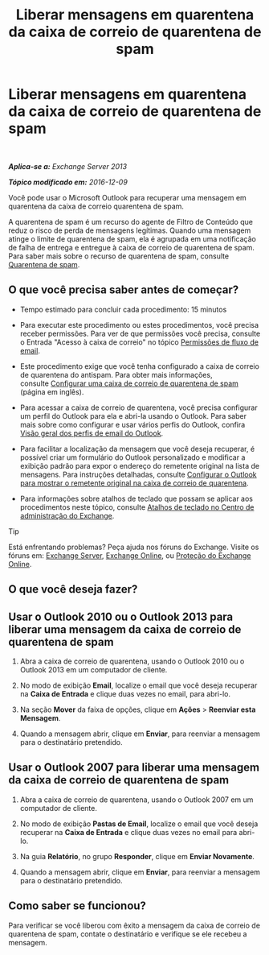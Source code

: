 ﻿---
title: 'Liberar mensagens em quarentena da caixa de correio de quarentena de spam'
TOCTitle: Liberar mensagens em quarentena da caixa de correio de quarentena de spam
ms:assetid: 7a86bfde-f868-4689-bdec-5f01e52b510d
ms:mtpsurl: https://technet.microsoft.com/pt-br/library/Aa998920(v=EXCHG.150)
ms:contentKeyID: 50485976
ms.date: 02/06/2018
mtps_version: v=EXCHG.150
ms.translationtype: HT
---

# Liberar mensagens em quarentena da caixa de correio de quarentena de spam

 

_**Aplica-se a:** Exchange Server 2013_

_**Tópico modificado em:** 2016-12-09_

Você pode usar o Microsoft Outlook para recuperar uma mensagem em quarentena da caixa de correio quarentena de spam.

A quarentena de spam é um recurso do agente de Filtro de Conteúdo que reduz o risco de perda de mensagens legítimas. Quando uma mensagem atinge o limite de quarentena de spam, ela é agrupada em uma notificação de falha de entrega e entregue à caixa de correio de quarentena de spam. Para saber mais sobre o recurso de quarentena de spam, consulte [Quarentena de spam](spam-quarantine-exchange-2013-help.md).

## O que você precisa saber antes de começar?

  - Tempo estimado para concluir cada procedimento: 15 minutos

  - Para executar este procedimento ou estes procedimentos, você precisa receber permissões. Para ver de que permissões você precisa, consulte o Entrada "Acesso à caixa de correio" no tópico [Permissões de fluxo de email](mail-flow-permissions-exchange-2013-help.md).

  - Este procedimento exige que você tenha configurado a caixa de correio de quarentena do antispam. Para obter mais informações, consulte [Configurar uma caixa de correio de quarentena de spam](configure-a-spam-quarantine-mailbox-exchange-2013-help.md) (página em inglês).

  - Para acessar a caixa de correio de quarentena, você precisa configurar um perfil do Outlook para ela e abri-la usando o Outlook. Para saber mais sobre como configurar e usar vários perfis do Outlook, confira [Visão geral dos perfis de email do Outlook](https://go.microsoft.com/fwlink/p/?linkid=178975).

  - Para facilitar a localização da mensagem que você deseja recuperar, é possível criar um formulário do Outlook personalizado e modificar a exibição padrão para expor o endereço do remetente original na lista de mensagens. Para instruções detalhadas, consulte [Configurar o Outlook para mostrar o remetente original na caixa de correio de quarentena](configure-outlook-to-show-the-original-sender-in-the-quarantine-mailbox-exchange-2013-help.md).

  - Para informações sobre atalhos de teclado que possam se aplicar aos procedimentos neste tópico, consulte [Atalhos de teclado no Centro de administração do Exchange](keyboard-shortcuts-in-the-exchange-admin-center-exchange-online-protection-help.md).


> [!TIP]
> Está enfrentando problemas? Peça ajuda nos fóruns do Exchange. Visite os fóruns em: <A href="https://go.microsoft.com/fwlink/p/?linkid=60612">Exchange Server</A>, <A href="https://go.microsoft.com/fwlink/p/?linkid=267542">Exchange Online</A>, ou <A href="https://go.microsoft.com/fwlink/p/?linkid=285351">Proteção do Exchange Online</A>.



## O que você deseja fazer?

## Usar o Outlook 2010 ou o Outlook 2013 para liberar uma mensagem da caixa de correio de quarentena de spam

1.  Abra a caixa de correio de quarentena, usando o Outlook 2010 ou o Outlook 2013 em um computador de cliente.

2.  No modo de exibição **Email**, localize o email que você deseja recuperar na **Caixa de Entrada** e clique duas vezes no email, para abri-lo.

3.  Na seção **Mover** da faixa de opções, clique em **Ações** \> **Reenviar esta Mensagem**.

4.  Quando a mensagem abrir, clique em **Enviar**, para reenviar a mensagem para o destinatário pretendido.

## Usar o Outlook 2007 para liberar uma mensagem da caixa de correio de quarentena de spam

1.  Abra a caixa de correio de quarentena, usando o Outlook 2007 em um computador de cliente.

2.  No modo de exibição **Pastas de Email**, localize o email que você deseja recuperar na **Caixa de Entrada** e clique duas vezes no email para abri-lo.

3.  Na guia **Relatório**, no grupo **Responder**, clique em **Enviar Novamente**.

4.  Quando a mensagem abrir, clique em **Enviar**, para reenviar a mensagem para o destinatário pretendido.

## Como saber se funcionou?

Para verificar se você liberou com êxito a mensagem da caixa de correio de quarentena de spam, contate o destinatário e verifique se ele recebeu a mensagem.

